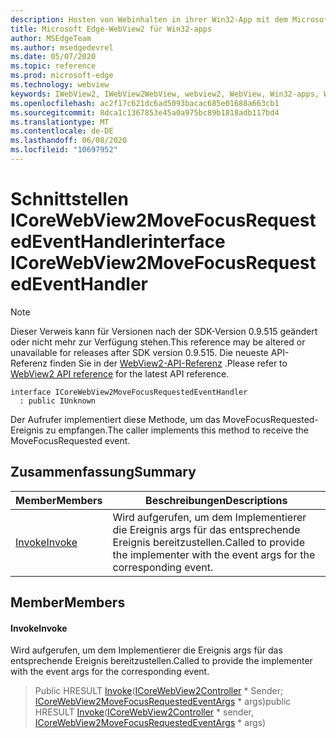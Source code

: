 ```yaml
---
description: Hosten von Webinhalten in ihrer Win32-App mit dem Microsoft Edge WebView2-Steuerelement
title: Microsoft Edge-WebView2 für Win32-apps
author: MSEdgeTeam
ms.author: msedgedevrel
ms.date: 05/07/2020
ms.topic: reference
ms.prod: microsoft-edge
ms.technology: webview
keywords: IWebView2, IWebView2WebView, webview2, WebView, Win32-apps, Win32, Edge, ICoreWebView2, ICoreWebView2Controller, Browser-Steuerelement, Edge-HTML
ms.openlocfilehash: ac2f17c621dc6ad5093bacac685e01688a663cb1
ms.sourcegitcommit: 8dca1c1367853e45a0a975bc89b1818adb117bd4
ms.translationtype: MT
ms.contentlocale: de-DE
ms.lasthandoff: 06/08/2020
ms.locfileid: "10697952"
---
```

# <span data-ttu-id="eba55-104">Schnittstellen ICoreWebView2MoveFocusRequestedEventHandler</span><span class="sxs-lookup"><span data-stu-id="eba55-104">interface ICoreWebView2MoveFocusRequestedEventHandler</span></span> 

> [!NOTE]
> <span data-ttu-id="eba55-105">Dieser Verweis kann für Versionen nach der SDK-Version 0.9.515 geändert oder nicht mehr zur Verfügung stehen.</span><span class="sxs-lookup"><span data-stu-id="eba55-105">This reference may be altered or unavailable for releases after SDK version 0.9.515.</span></span> <span data-ttu-id="eba55-106">Die neueste API-Referenz finden Sie in der [WebView2-API-Referenz](../../../webview2-api-reference.md) .</span><span class="sxs-lookup"><span data-stu-id="eba55-106">Please refer to [WebView2 API reference](../../../webview2-api-reference.md) for the latest API reference.</span></span>

```
interface ICoreWebView2MoveFocusRequestedEventHandler
  : public IUnknown
```

<span data-ttu-id="eba55-107">Der Aufrufer implementiert diese Methode, um das MoveFocusRequested-Ereignis zu empfangen.</span><span class="sxs-lookup"><span data-stu-id="eba55-107">The caller implements this method to receive the MoveFocusRequested event.</span></span>

## <span data-ttu-id="eba55-108">Zusammenfassung</span><span class="sxs-lookup"><span data-stu-id="eba55-108">Summary</span></span>

 <span data-ttu-id="eba55-109">Member</span><span class="sxs-lookup"><span data-stu-id="eba55-109">Members</span></span>                        | <span data-ttu-id="eba55-110">Beschreibungen</span><span class="sxs-lookup"><span data-stu-id="eba55-110">Descriptions</span></span>
--------------------------------|---------------------------------------------
[<span data-ttu-id="eba55-111">Invoke</span><span class="sxs-lookup"><span data-stu-id="eba55-111">Invoke</span></span>](#invoke) | <span data-ttu-id="eba55-112">Wird aufgerufen, um dem Implementierer die Ereignis args für das entsprechende Ereignis bereitzustellen.</span><span class="sxs-lookup"><span data-stu-id="eba55-112">Called to provide the implementer with the event args for the corresponding event.</span></span>

## <span data-ttu-id="eba55-113">Member</span><span class="sxs-lookup"><span data-stu-id="eba55-113">Members</span></span>

#### <span data-ttu-id="eba55-114">Invoke</span><span class="sxs-lookup"><span data-stu-id="eba55-114">Invoke</span></span> 

<span data-ttu-id="eba55-115">Wird aufgerufen, um dem Implementierer die Ereignis args für das entsprechende Ereignis bereitzustellen.</span><span class="sxs-lookup"><span data-stu-id="eba55-115">Called to provide the implementer with the event args for the corresponding event.</span></span>

> <span data-ttu-id="eba55-116">Public HRESULT [Invoke](#invoke)([ICoreWebView2Controller](icorewebview2controller.md) \* Sender; [ICoreWebView2MoveFocusRequestedEventArgs](icorewebview2movefocusrequestedeventargs.md) \* args)</span><span class="sxs-lookup"><span data-stu-id="eba55-116">public HRESULT [Invoke](#invoke)([ICoreWebView2Controller](icorewebview2controller.md) \* sender, [ICoreWebView2MoveFocusRequestedEventArgs](icorewebview2movefocusrequestedeventargs.md) \* args)</span></span>


